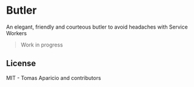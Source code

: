 # Butler

An elegant, friendly and courteous butler to avoid headaches with Service Workers

> Work in progress

## License 

MIT - Tomas Aparicio and contributors
